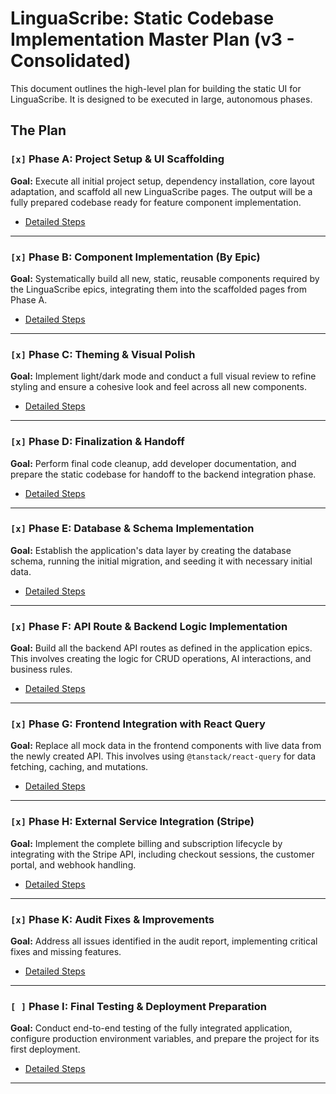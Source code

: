 # **LinguaScribe: Static Codebase Implementation Master Plan (v3 - Consolidated)**

This document outlines the high-level plan for building the static UI for LinguaScribe. It is designed to be executed in large, autonomous phases.

## **The Plan**

### `[x]` Phase A: Project Setup & UI Scaffolding

**Goal:** Execute all initial project setup, dependency installation, core layout adaptation, and scaffold all new LinguaScribe pages. The output will be a fully prepared codebase ready for feature component implementation.

- [Detailed Steps](./docs/phases/phase-a-setup-and-scaffolding.md)

---

### `[x]` Phase B: Component Implementation (By Epic)

**Goal:** Systematically build all new, static, reusable components required by the LinguaScribe epics, integrating them into the scaffolded pages from Phase A.

- [Detailed Steps](./docs/phases/phase-b-component-implementation.md)

---

### `[x]` Phase C: Theming & Visual Polish

**Goal:** Implement light/dark mode and conduct a full visual review to refine styling and ensure a cohesive look and feel across all new components.

- [Detailed Steps](./docs/phases/phase-c-theming-and-polish.md)

---

### `[x]` Phase D: Finalization & Handoff

**Goal:** Perform final code cleanup, add developer documentation, and prepare the static codebase for handoff to the backend integration phase.

- [Detailed Steps](./docs/phases/phase-d-finalization-and-handoff.md)

---

### `[x]` Phase E: Database & Schema Implementation

**Goal:** Establish the application's data layer by creating the database schema, running the initial migration, and seeding it with necessary initial data.

- [Detailed Steps](./docs/phases/phase-e-database-and-schema.md)

---

### `[x]` Phase F: API Route & Backend Logic Implementation

**Goal:** Build all the backend API routes as defined in the application epics. This involves creating the logic for CRUD operations, AI interactions, and business rules.

- [Detailed Steps](./docs/phases/phase-f-api-implementation.md)

---

### `[x]` Phase G: Frontend Integration with React Query

**Goal:** Replace all mock data in the frontend components with live data from the newly created API. This involves using `@tanstack/react-query` for data fetching, caching, and mutations.

- [Detailed Steps](./docs/phases/phase-g-frontend-integration.md)

---

### `[x]` Phase H: External Service Integration (Stripe)

**Goal:** Implement the complete billing and subscription lifecycle by integrating with the Stripe API, including checkout sessions, the customer portal, and webhook handling.

- [Detailed Steps](./docs/phases/phase-h-stripe-integration.md)

---

### `[x]` Phase K: Audit Fixes & Improvements

**Goal:** Address all issues identified in the audit report, implementing critical fixes and missing features.

- [Detailed Steps](./docs/phases/phase-k-fix.md)

---

### `[ ]` Phase I: Final Testing & Deployment Preparation

**Goal:** Conduct end-to-end testing of the fully integrated application, configure production environment variables, and prepare the project for its first deployment.

- [Detailed Steps](./docs/phases/phase-i-testing-and-deployment.md)

---
